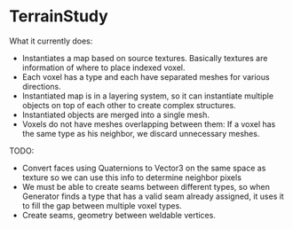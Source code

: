 # TerrainStudy

What it currently does:
* Instantiates a map based on source textures. Basically textures are information of where to place indexed voxel.
* Each voxel has a type and each have separated meshes for various directions.
* Instantiated map is in a layering system, so it can instantiate multiple objects on top of each other to create complex structures.
* Instantiated objects are merged into a single mesh.
* Voxels do not have meshes overlapping between them: If a voxel has the same type as his neighbor, we discard unnecessary meshes. 

TODO:

* Convert faces using Quaternions to Vector3 on the same space as texture so we can use this info to determine neighbor pixels
* We must be able to create seams between different types, so when Generator finds a type that has a valid seam already assigned, it uses it to fill the gap between multiple voxel types.
* Create seams, geometry between weldable vertices.
